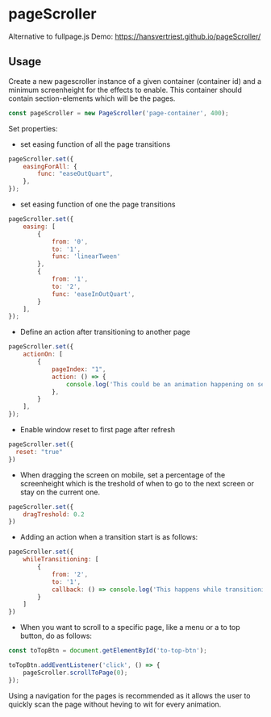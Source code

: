 # pageScroller
Alternative to fullpage.js
Demo: https://hansvertriest.github.io/pageScroller/

## Usage
Create a new pagescroller instance of a given container (container id) and a minimum screenheight for the effects to enable. This container should contain section-elements which will be the pages.
```javascript
const pageScroller = new PageScroller('page-container', 400);
```
Set properties:
* set easing function of all the page transitions
```javascript
pageScroller.set({
	easingForAll: {
		func: "easeOutQuart",
	},
});
```

* set easing function of one the page transitions
```javascript
pageScroller.set({
	easing: [
		{
			from: '0',
			to: '1',
			func: 'linearTween'
		},
		{
			from: '1',
			to: '2',
			func: 'easeInOutQuart',
		}
	],
});
```

* Define an action after transitioning to another page
```javascript
pageScroller.set({
	actionOn: [
		{
			pageIndex: "1",
			action: () => {
				console.log('This could be an animation happening on section 1.')
			},
		}
	],
});
```

* Enable window reset to first page after refresh
```javascript
pageScroller.set({
  reset: "true"
})
```

* When dragging the screen on mobile, set a percentage of the screenheight which is the treshold of when to go to the next screen or stay on the current one.
```javascript
pageScroller.set({
	dragTreshold: 0.2
})
```

* Adding an action when a transition start is as follows:
```javascript
pageScroller.set({
	whileTransitioning: [
		{
			from: '2',
			to: '1',
			callback: () => console.log('This happens while transitioning from section 2 to 1.'),
		}
	]
})
```

* When you want to scroll to a specific page, like a menu or a to top button, do as follows:
```javascript
const toTopBtn = document.getElementById('to-top-btn');

toTopBtn.addEventListener('click', () => {
	pageScroller.scrollToPage(0);
});
```
Using a navigation for the pages is recommended as it allows the user to quickly scan the page without heving to wit for every animation.
